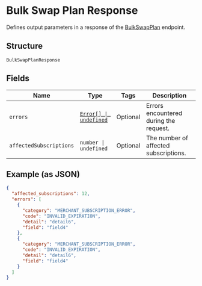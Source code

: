 <!-- Optimized: 2025-10-06 -->
<!-- RPM: 1.6.2.1.1.6.2.1_bulk-swap-plan-response_20251006 -->
<!-- Session: E2E RPM DNA Application -->
<!-- AOM: RND (Reggie & Dro) -->
<!-- COI: TECHNOLOGY -->
<!-- RPM: HIGH -->
<!-- ACTION: BUILD -->


# Bulk Swap Plan Response

Defines output parameters in a response of the
[BulkSwapPlan](../../doc/api/subscriptions.md#bulk-swap-plan) endpoint.

## Structure

`BulkSwapPlanResponse`

## Fields

| Name | Type | Tags | Description |
|  --- | --- | --- | --- |
| `errors` | [`Error[] \| undefined`](../../doc/models/error.md) | Optional | Errors encountered during the request. |
| `affectedSubscriptions` | `number \| undefined` | Optional | The number of affected subscriptions. |

## Example (as JSON)

```json
{
  "affected_subscriptions": 12,
  "errors": [
    {
      "category": "MERCHANT_SUBSCRIPTION_ERROR",
      "code": "INVALID_EXPIRATION",
      "detail": "detail6",
      "field": "field4"
    },
    {
      "category": "MERCHANT_SUBSCRIPTION_ERROR",
      "code": "INVALID_EXPIRATION",
      "detail": "detail6",
      "field": "field4"
    }
  ]
}
```

